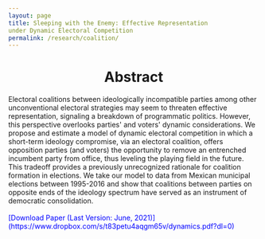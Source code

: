 ```yaml
---
layout: page
title: Sleeping with the Enemy: Effective Representation
under Dynamic Electoral Competition
permalink: /research/coalition/
---
```

<h1 style="text-align: center;" markdown="1"> Abstract</h1>
Electoral coalitions between ideologically incompatible parties among other unconventional
electoral strategies may seem to threaten effective representation, signaling a
breakdown of programmatic politics. However, this perspective overlooks parties' and
voters' dynamic considerations. We propose and estimate a model of dynamic electoral
competition in which a short-term ideology compromise, via an electoral coalition, offers
opposition parties (and voters) the opportunity to remove an entrenched incumbent
party from office, thus leveling the playing field in the future. This tradeoff provides a
previously unrecognized rationale for coalition formation in elections. We take our model
to data from Mexican municipal elections between 1995-2016 and show that coalitions
between parties on opposite ends of the ideology spectrum have served as an instrument
of democratic consolidation. <br>
<br>
<span style="color: blue"> [Download Paper (Last Version: June, 2021)](https://www.dropbox.com/s/t83petu4aqgm65v/dynamics.pdf?dl=0)
</span>


